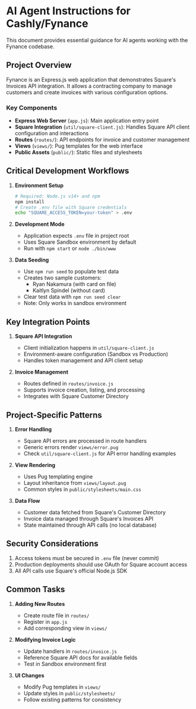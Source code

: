 # AI Agent Instructions for Cashly/Fynance

This document provides essential guidance for AI agents working with the Fynance codebase.

## Project Overview

Fynance is an Express.js web application that demonstrates Square's Invoices API integration. It allows a contracting company to manage customers and create invoices with various configuration options.

### Key Components

- **Express Web Server** (`app.js`): Main application entry point
- **Square Integration** (`util/square-client.js`): Handles Square API client configuration and interactions
- **Routes** (`routes/`): API endpoints for invoice and customer management
- **Views** (`views/`): Pug templates for the web interface
- **Public Assets** (`public/`): Static files and stylesheets

## Critical Development Workflows

1. **Environment Setup**

   ```bash
   # Required: Node.js v14+ and npm
   npm install
   # Create .env file with Square credentials
   echo "SQUARE_ACCESS_TOKEN=your-token" > .env
   ```

2. **Development Mode**
   - Application expects `.env` file in project root
   - Uses Square Sandbox environment by default
   - Run with `npm start` or `node ./bin/www`

3. **Data Seeding**
   - Use `npm run seed` to populate test data
   - Creates two sample customers:
     - Ryan Nakamura (with card on file)
     - Kaitlyn Spindel (without card)
   - Clear test data with `npm run seed clear`
   - Note: Only works in sandbox environment

## Key Integration Points

1. **Square API Integration**
   - Client initialization happens in `util/square-client.js`
   - Environment-aware configuration (Sandbox vs Production)
   - Handles token management and API client setup

2. **Invoice Management**
   - Routes defined in `routes/invoice.js`
   - Supports invoice creation, listing, and processing
   - Integrates with Square Customer Directory

## Project-Specific Patterns

1. **Error Handling**
   - Square API errors are processed in route handlers
   - Generic errors render `views/error.pug`
   - Check `util/square-client.js` for API error handling examples

2. **View Rendering**
   - Uses Pug templating engine
   - Layout inheritance from `views/layout.pug`
   - Common styles in `public/stylesheets/main.css`

3. **Data Flow**
   - Customer data fetched from Square's Customer Directory
   - Invoice data managed through Square's Invoices API
   - State maintained through API calls (no local database)

## Security Considerations

1. Access tokens must be secured in `.env` file (never commit)
2. Production deployments should use OAuth for Square account access
3. All API calls use Square's official Node.js SDK

## Common Tasks

1. **Adding New Routes**
   - Create route file in `routes/`
   - Register in `app.js`
   - Add corresponding view in `views/`

2. **Modifying Invoice Logic**
   - Update handlers in `routes/invoice.js`
   - Reference Square API docs for available fields
   - Test in Sandbox environment first

3. **UI Changes**
   - Modify Pug templates in `views/`
   - Update styles in `public/stylesheets/`
   - Follow existing patterns for consistency
